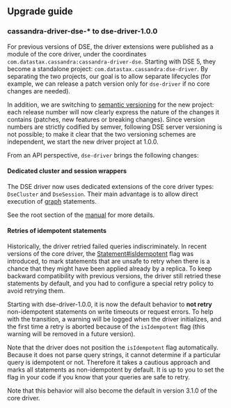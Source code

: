 ## Upgrade guide

### cassandra-driver-dse-* to dse-driver-1.0.0

For previous versions of DSE, the driver extensions were published as a module of the core driver, under the coordinates
`com.datastax.cassandra:cassandra-driver-dse`. Starting with DSE 5, they become a standalone project:
`com.datastax.cassandra:dse-driver`. By separating the two projects, our goal is to allow separate lifecycles (for
example, we can release a patch version only for `dse-driver` if no core changes are needed).

In addition, we are switching to [semantic versioning] for the new project: each release number will now clearly express
the nature of the changes it contains (patches, new features or breaking changes). Since version numbers are strictly
codified by semver, following DSE server versioning is not possible; to make it clear that the two versioning schemes
are independent, we start the new driver project at 1.0.0.

[semantic versioning]: http://semver.org/

From an API perspective, `dse-driver` brings the following changes:

#### Dedicated cluster and session wrappers

The DSE driver now uses dedicated extensions of the core driver types: `DseCluster` and `DseSession`. Their main
advantage is to allow direct execution of [graph](../manual/graph/) statements.

See the root section of the [manual](../manual/) for more details.

#### Retries of idempotent statements

Historically, the driver retried failed queries indiscriminately. In recent versions of the core driver, the
[Statement#isIdempotent][idempotence] flag was introduced, to mark statements that are unsafe to retry when there is a
chance that they might have been applied already by a replica. To keep backward compatibility with previous versions,
the driver still retried these statements by default, and you had to configure a special retry policy to avoid retrying
them.

Starting with dse-driver-1.0.0, it is now the default behavior to **not retry** non-idempotent statements on write
timeouts or request errors. To help with the transition, a warning will be logged when the driver initializes, and the
first time a retry is aborted because of the `isIdempotent` flag (this warning will be removed in a future version).

Note that the driver does not position the `isIdempotent` flag automatically. Because it does not parse query strings,
it cannot determine if a particular query is idempotent or not. Therefore it takes a cautious approach and marks all
statements as non-idempotent by default. It is up to you to set the flag in your code if you know that your queries are
safe to retry.

Note that this behavior will also become the default in version 3.1.0 of the core driver.

[idempotence]: http://datastax.github.io/java-driver/manual/idempotence/
